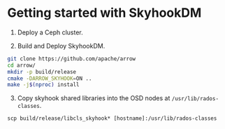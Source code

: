 # Getting started with SkyhookDM

1. Deploy a Ceph cluster. 

2. Build and Deploy SkyhookDM.
```bash
git clone https://github.com/apache/arrow
cd arrow/
mkdir -p build/release
cmake -DARROW_SKYHOOK=ON ..
make -j$(nproc) install
```

3. Copy skyhook shared libraries into the OSD nodes at `/usr/lib/rados-classes`.
```
scp build/release/libcls_skyhook* [hostname]:/usr/lib/rados-classes
```

